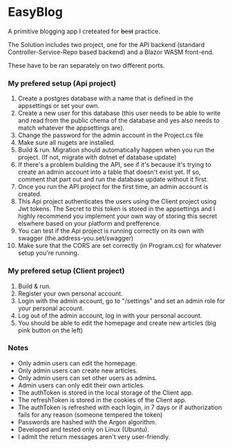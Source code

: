 # EasyBlog

A primitive blogging app I creteated for ~~best~~ practice.

The Solution includes two project, one for the API backend (standard Controller-Service-Repo based backend) and a Blazor WASM front-end.

These have to be ran separately on two different ports.

### My prefered setup (Api project)
1. Create a postgres database with a name that is defined in the appsettings or set your own.
2. Create a new user for this database (this user needs to be able to write and read from the public chema of the database and yes also needs to match whatever the appsettings are).
3. Change the password for the admin account in the Project.cs file
4. Make sure all nugets are installed.
5. Build & run. Migration should automatically happen when you run the project. (If not, migrate with dotnet ef database update)
6. If there's a problem building the API, see if it's because it's trying to create an admin account into a table that doesn't exist yet. If so, comment that part out and run the database update without it first.
7. Once you run the API project for the first time, an admin account is created.
8. This Api project authenticates the users using the Client project using Jwt tokens. The Secret to this token is stored in the appsettings and I highly recommend you implement your own way of storing this secret elswhere based on your platform and prefference.
9. You can test if the Api project is running correctly on its own with swagger (the.address-you.set/swagger)
10. Make sure that the CORS are set correctly (in Program.cs) for whatever setup you're running.

### My prefered setup (Client project)
1. Build & run.
2. Register your own personal account.
3. Login with the admin account, go to "/settings" and set an admin role for your personal account.
4. Log out of the admin account, log in with your personal account.
5. You should be able to edit the homepage and create new articles (big pink button on the left)

### Notes
 - Only admin users can edit the homepage.
 - Only admin users can create new articles.
 - Only admin users can set other users as admins.
 - Admin users can only edit their own articles.
 - The authToken is stored in the local storage of the Client app.
 - The refreshToken is stored in the cookies of the Client app.
 - The authToken is refreshed with each login, in 7 days or if authorization fails for any reason (someone tempered the token)
 - Passwords are hashed with the Argon algorithm.
 - Developed and tested only on Linux (Ubuntu).
 - I admit the return messages aren't very user-friendly.
